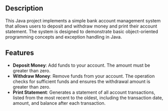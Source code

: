 
## Description

This Java project implements a simple bank account management system that allows users to deposit and withdraw money and print their account statement. The system is designed to demonstrate basic object-oriented programming concepts and exception handling in Java.

## Features

- **Deposit Money**: Add funds to your account. The amount must be greater than zero.
- **Withdraw Money**: Remove funds from your account. The operation checks for sufficient funds and ensures the withdrawal amount is greater than zero.
- **Print Statement**: Generates a statement of all account transactions, listed from the most recent to the oldest, including the transaction date, amount, and balance after each transaction.
